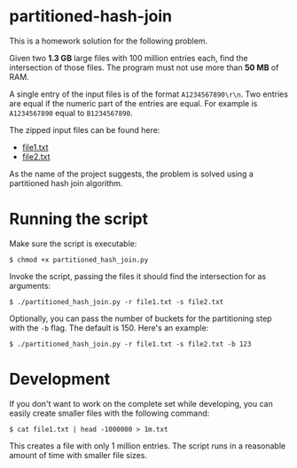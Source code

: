 partitioned-hash-join
=====================

This is a homework solution for the following problem.

Given two **1.3 GB** large files with 100 million entries each, find the intersection of those files. The program must not use more than **50 MB** of RAM.

A single entry of the input files is of the format `A1234567890\r\n`. Two entries are equal if the numeric part of the entries are equal. For example is `A1234567890` equal to `B1234567890`.

The zipped input files can be found here:

- [file1.txt](http://www2.informatik.hu-berlin.de/~wandelt/DWDM/file1.zip)
- [file2.txt](http://www2.informatik.hu-berlin.de/~wandelt/DWDM/file2.zip)

As the name of the project suggests, the problem is solved using a partitioned hash join algorithm. 

# Running the script

Make sure the script is executable:

`$ chmod +x partitioned_hash_join.py`

Invoke the script, passing the files it should find the intersection for as arguments:

`$ ./partitioned_hash_join.py -r file1.txt -s file2.txt`

Optionally, you can pass the number of buckets for the partitioning step with the `-b` flag. The default is 150. Here's an example:

`$ ./partitioned_hash_join.py -r file1.txt -s file2.txt -b 123`

# Development

If you don't want to work on the complete set while developing, you can easily create smaller files with the following command:

`$ cat file1.txt | head -1000000 > 1m.txt`

This creates a file with only 1 million entries. The script runs in a reasonable amount of time with smaller file sizes.
